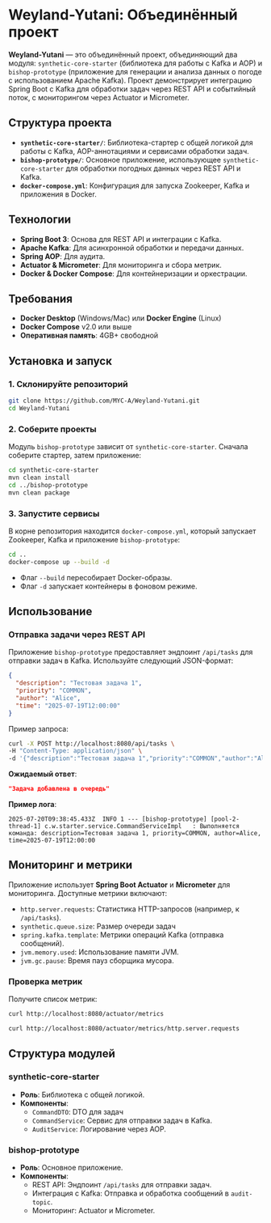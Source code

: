 # Weyland-Yutani: Объединённый проект
**Weyland-Yutani** — это объединённый проект, объединяющий два модуля: `synthetic-core-starter` (библиотека для работы с Kafka и AOP) и `bishop-prototype` (приложение для генерации и анализа данных о погоде с использованием Apache Kafka). Проект демонстрирует интеграцию Spring Boot с Kafka для обработки задач через REST API и событийный поток, с мониторингом через Actuator и Micrometer.

## Структура проекта

- **`synthetic-core-starter/`**: Библиотека-стартер с общей логикой для работы с Kafka, AOP-аннотациями и сервисами обработки задач.
- **`bishop-prototype/`**: Основное приложение, использующее `synthetic-core-starter` для обработки погодных данных через REST API и Kafka.
- **`docker-compose.yml`**: Конфигурация для запуска Zookeeper, Kafka и приложения в Docker.

## Технологии

- **Spring Boot 3**: Основа для REST API и интеграции с Kafka.
- **Apache Kafka**: Для асинхронной обработки и передачи данных.
- **Spring AOP**: Для аудита.
- **Actuator & Micrometer**: Для мониторинга и сбора метрик.
- **Docker & Docker Compose**: Для контейнеризации и оркестрации.

## Требования

- **Docker Desktop** (Windows/Mac) или **Docker Engine** (Linux)
- **Docker Compose** v2.0 или выше
- **Оперативная память**: 4GB+ свободной

## Установка и запуск

### 1. Склонируйте репозиторий
```bash
git clone https://github.com/MYC-A/Weyland-Yutani.git
cd Weyland-Yutani
```

### 2. Соберите проекты
Модуль `bishop-prototype` зависит от `synthetic-core-starter`. Сначала соберите стартер, затем приложение:

```bash
cd synthetic-core-starter
mvn clean install
cd ../bishop-prototype
mvn clean package
```

### 3. Запустите сервисы
В корне репозитория находится `docker-compose.yml`, который запускает Zookeeper, Kafka и приложение `bishop-prototype`:

```bash
cd ..
docker-compose up --build -d
```
- Флаг `--build` пересобирает Docker-образы.
- Флаг `-d` запускает контейнеры в фоновом режиме.

## Использование

### Отправка задачи через REST API
Приложение `bishop-prototype` предоставляет эндпоинт `/api/tasks` для отправки задач в Kafka. Используйте следующий JSON-формат:

```json
{
  "description": "Тестовая задача 1",
  "priority": "COMMON",
  "author": "Alice",
  "time": "2025-07-19T12:00:00"
}
```

Пример запроса:
```bash
curl -X POST http://localhost:8080/api/tasks \
-H "Content-Type: application/json" \
-d '{"description":"Тестовая задача 1","priority":"COMMON","author":"Alice","time":"2025-07-19T12:00:00"}'
```

**Ожидаемый ответ**:
```json
"Задача добавлена в очередь"
```

**Пример лога**:
```
2025-07-20T09:38:45.433Z  INFO 1 --- [bishop-prototype] [pool-2-thread-1] c.w.starter.service.CommandServiceImpl   : Выполняется команда: description=Тестовая задача 1, priority=COMMON, author=Alice, time=2025-07-19T12:00:00
```

## Мониторинг и метрики

Приложение использует **Spring Boot Actuator** и **Micrometer** для мониторинга. Доступные метрики включают:

- `http.server.requests`: Статистика HTTP-запросов (например, к `/api/tasks`).
- `synthetic.queue.size`: Размер очереди задач
- `spring.kafka.template`: Метрики операций Kafka (отправка сообщений).
- `jvm.memory.used`: Использование памяти JVM.
- `jvm.gc.pause`: Время пауз сборщика мусора.

### Проверка метрик
Получите список метрик:
```bash
curl http://localhost:8080/actuator/metrics
```

```bash
curl http://localhost:8080/actuator/metrics/http.server.requests
```

## Структура модулей

### synthetic-core-starter
- **Роль**: Библиотека с общей логикой.
- **Компоненты**:
  - `CommandDTO`: DTO для задач
  - `CommandService`: Сервис для отправки задач в Kafka.
  - `AuditService`: Логирование через AOP.

### bishop-prototype
- **Роль**: Основное приложение.
- **Компоненты**:
  - REST API: Эндпоинт `/api/tasks` для отправки задач.
  - Интеграция с Kafka: Отправка и обработка сообщений в `audit-topic`.
  - Мониторинг: Actuator и Micrometer.

